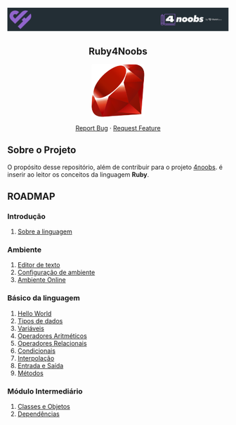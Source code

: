 <p align="center">
  <a href="https://github.com/he4rt/4noobs" target="_blank">
    <img src="./assets/header_4noobs.svg">
  </a>
</p>

<p align="center">
  <h2 align="center">Ruby4Noobs</h2>

<p align="center">
  <a href="https://www.ruby-lang.org/pt"  target="_blank">
    <img src="./assets/ruby.svg" alt="Imagem da linguagem" width="120">
  </a>
</p>

  <p align="center">
    <a href="https://github.com/Rinyaresu/ruby4noobs/issues/new">Report Bug</a>
    ·
    <a href="https://github.com/Rinyaresu/ruby4noobs/issues/new">Request Feature</a>
  </p>
</p>

## Sobre o Projeto

O propósito desse repositório, além de contribuir para o projeto [4noobs](https://github.com/he4rt/4noobs). é inserir ao leitor os conceitos da linguagem **Ruby**.

## ROADMAP

### Introdução

1. [Sobre a linguagem](src/1-Introdução/1-sobre-a-linguagem.md)

### Ambiente

1. [Editor de texto](src/2-Ambiente/1-editor-de-texto.md)
2. [Configuração de ambiente](src/2-Ambiente/2-configuracao-de-ambiente.md)
3. [Ambiente Online](src/2-Ambiente/3-ambiente-online.md)

### Básico da linguagem

1. [Hello World](src/3-Basico%20da%20Linguagem/1-hello-world.md)
2. [Tipos de dados](src/3-Basico%20da%20Linguagem/2-tipos-de-dados.md)
3. [Variáveis](src/3-Basico%20da%20Linguagem/3-variaveis.md)
4. [Operadores Aritméticos](src/3-Basico%20da%20Linguagem/4-operadores-aritimeticos.md)
5. [Operadores Relacionais](src/3-Basico%20da%20Linguagem/5-operadores-relacionais.md)
6. [Condicionais](src/3-Basico%20da%20Linguagem/6-condicionais.md)
7. [Interpolação](src/3-Basico%20da%20Linguagem/7-interpolacao.md)
8. [Entrada e Saída](src/3-Basico%20da%20Linguagem/8-entrada-e-saida.md)
9. [Métodos](src/3-Basico%20da%20Linguagem/9-metodos.md)

### Módulo Intermediário

1. [Classes e Objetos](src/4-Modulo%20Intermediario/1-classes-e-objetos.md)
2. [Dependências](src/4-Modulo%20Intermediario/2-dependencias.md)
